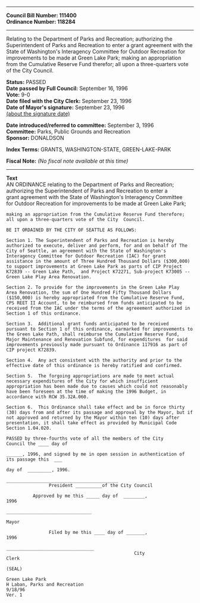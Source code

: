 * * * * *  
  
**Council Bill Number: [](#h0)[](#h2)111400**   
**Ordinance Number: 118284**  
  
* * * * *  
  
Relating to the Department of Parks and Recreation; authorizing the Superintendent of Parks and Recreation to enter a grant agreement with the State of Washington's Interagency Committee for Outdoor Recreation for improvements to be made at Green Lake Park; making an appropriation from the Cumulative Reserve Fund therefor; all upon a three-quarters vote of the City Council.  
  
**Status:** PASSED   
**Date passed by Full Council:** September 16, 1996   
**Vote:** 9-0   
**Date filed with the City Clerk:** September 23, 1996   
**Date of Mayor's signature:** September 23, 1996   
[(about the signature date)](/~public/approvaldate.htm)   
  
  
**Date introduced/referred to committee:** September 3, 1996   
**Committee:** Parks, Public Grounds and Recreation   
**Sponsor:** DONALDSON   
  
**Index Terms:** GRANTS, WASHINGTON-STATE, GREEN-LAKE-PARK  
  
**Fiscal Note:** *(No fiscal note available at this time)*  
  
* * * * *  
  
**Text**  
    AN ORDINANCE relating to the Department of Parks and Recreation;  
    authorizing the Superintendent of Parks and Recreation to enter a  
    grant agreement with the State of Washington's Interagency Committee  
    for Outdoor Recreation for improvements to be made at Green Lake Park;  
  
    making an appropriation from the Cumulative Reserve Fund therefore;  
    all upon a three-quarters vote of the City  Council.  
  
    BE IT ORDAINED BY THE CITY OF SEATTLE AS FOLLOWS:  
  
    Section 1. The Superintendent of Parks and Recreation is hereby  
    authorized to execute, deliver and perform, for and on behalf of The  
    City of Seattle, an agreement with the State of Washington's  
    Interagency Committee for Outdoor Recreation (IAC) for grant  
    assistance in the amount of Three Hundred Thousand Dollars ($300,000)  
    to support improvements at Green Lake Park as parts of CIP Project  
    K72839 -- Green Lake Path,  and Project K72271, Sub-project K73005 --  
    Green Lake Play Area Renovation.  
  
    Section 2. To provide for the improvements in the Green Lake Play  
    Area Renovation, the sum of One Hundred Fifty Thousand Dollars  
    ($150,000) is hereby appropriated from the Cumulative Reserve Fund,  
    CPS REET II Account, to be reimbursed from funds anticipated to be  
    received from the IAC under the terms of the agreeement authorized in  
    Section 1 of this ordinance.  
  
    Section 3.  Additional grant funds anticipated to be received  
    pursuant to Section 1 of this ordinance, earmarked for improvements to  
    the Green Lake Path, shall reimburse the Cumulative Reserve Fund,  
    Major Maintenance and Renovation Subfund, for expenditures  for said  
    improvements previously made pursuant to Ordinance 117916 as part of  
    CIP project K72839.  
  
    Section 4.  Any act consistent with the authority and prior to the  
    effective date of this ordinance is hereby ratified and confirmed.  
  
    Section 5.  The forgoing appropriations are made to meet actual  
    necessary expenditures of the City for which insufficient  
    appropriation has been made due to causes which could not reasonably  
    have been foreseen at the time of making the 1996 Budget, in  
    accordance with RCW 35.32A.060.  
  
    Section 6.  This Ordinance shall take effect and be in force thirty  
    (30) days from and after its passage and approval by the Mayor, but if  
    not approved and returned by the Mayor within ten (10) days after  
    presentation, it shall take effect as provided by Municipal Code  
    Section 1.04.020.  
  
    PASSED by three-fourths vote of all the members of the City  
    Council the ____ day of  
  
    ______, 1996, and signed by me in open session in authentication of  
    its passage this  ___  
  
    day of  _________, 1996.  
  
    __________________________________________  
                    President __________of the City Council  
  
              Approved by me this _____ day of  ________,  
    1996  
  
    ________________________________  
  
    Mayor  
  
                    Filed by me this ____ day of _______,  
    1996  
  
    _________________________________  
                                                    City  
    Clerk  
  
    (SEAL)  
  
    Green Lake Park  
    H Laban, Parks and Recreation  
    9/18/96  
    Ver. 1  
